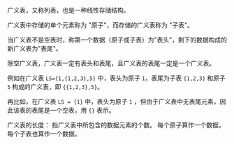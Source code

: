 广义表，又称列表，也是一种线性存储结构。

广义表中存储的单个元素称为 "原子"，而存储的广义表称为 "子表"。


当广义表不是空表时，称第一个数据（原子或子表）为"表头"，剩下的数据构成的新广义表为"表尾"。

除空广义表，广义表一定有表头和表尾，且广义表的表尾一定是一个广义表。

例如在广义表 `LS={1,{1,2,3},5}` 中，表头为原子 `1`，表尾为子表 `{1,2,3}` 和原子 `5` 构成的广义表，即 `{{1,2,3},5}`。

再比如，在广义表 `LS = {1}` 中，表头为原子 `1` ，但由于广义表中无表尾元素，因此该表的表尾是一个空表，用 `{}` 表示。

广义表的长度：
指广义表中所包含的数据元素的个数。
每个原子算作一个数据，每个子表也算作一个数据。

